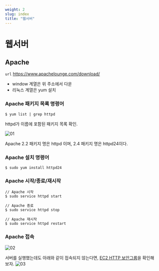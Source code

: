 ```yaml
---
weight: 2
slug: index
title: "웹서버"
---
```


# 웹서버

## Apache

`url` https://www.apachelounge.com/download/

- window 계열은 위 주소에서 다운
- 리눅스 계열은 yum 설치

### Apache 패키지 목록 명령어
```
$ yum list | grep httpd
```
httpd가 이름에 포함된 패키지 목록 확인.

![01](/docs/aws/ec2/webserver/01.png)

Apache 2.2 패키지 명은 httpd 이며, 2.4 패키지 명은 httpd24이다.

### Apache 설치 명령어
```
$ sudo yum install httpd24
```

### Apache 시작/종료/재시작

```
// Apache 시작
$ sudo service httpd start

// Apache 종료
$ sudo service httpd stop

// Apache 재시작
$ sudo service httpd restart
```

### Apache 접속

![02](/docs/aws/ec2/webserver/02.png)


서버를 실행했는데도 아래와 같이 접속되지 않는다면,
[EC2 HTTP 보안그룹](/docs/aws/ec2/securitygroup#http-https)을 확인해 보자.
![03](/docs/aws/ec2/webserver/03.png)

